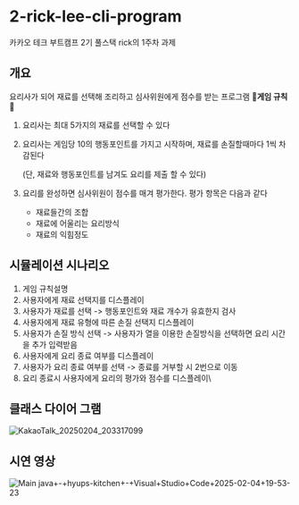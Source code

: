# 2-rick-lee-cli-program
카카오 테크 부트캠프 2기 풀스택 rick의 1주차 과제

## 개요
요리사가 되어 재료를 선택해 조리하고 심사위원에게 점수를 받는 프로그램
  📜**게임 규칙**📜
  1. 요리사는 최대 5가지의 재료를 선택할 수 있다
  2. 요리사는 게임당 10의 행동포인트를 가지고 시작하며, 재료를 손질할때마다 1씩 차감된다
      
      (단, 재료와 행동포인트를 남겨도 요리를 제출 할 수 있다)
      
  3. 요리를 완성하면 심사위원이 점수를 매겨 평가한다. 평가 항목은 다음과 같다
      - 재료들간의 조합
      - 재료에 어울리는 요리방식
      - 재료의 익힘정도

## 시뮬레이션 시나리오
1. 게임 규칙설명
2. 사용자에게 재료 선택지를 디스플레이
3. 사용자가 재료를 선택 -> 행동포인트와 재료 개수가 유효한지 검사
4. 사용자에게 재료 유형에 따른 손질 선택지 디스플레이
5. 사용자가 손질 방식 선택 -> 사용자가 열을 이용한 손질방식을 선택하면 요리 시간을 추가 입력받음
6. 사용자에게 요리 종료 여부를 디스플레이
7. 사용자가 요리 종료 여부를 선택 -> 종료를 거부할 시 2번으로 이동
8. 요리 종료시 사용자에게 요리의 평가와 점수를 디스플레이\

## 클래스 다이어 그램
![KakaoTalk_20250204_203317099](https://github.com/user-attachments/assets/061009ab-9ba7-4222-9405-4e2ca2c87501)

## 시연 영상
![Main java+-+hyups-kitchen+-+Visual+Studio+Code+2025-02-04+19-53-23](https://github.com/user-attachments/assets/3b8e7ddc-6671-41a0-ae60-1289e1faf7d0)
